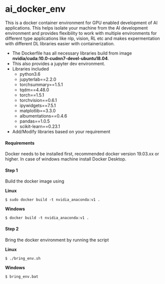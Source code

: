 # ai_docker_env

This is a docker container environment for GPU enabled development of AI applications. This helps isolate your machine from the AI development environment and provides flexibility to work with multiple environments for different type applications like nlp, vision, RL etc and makes expermentation with different DL libraries easier with containerization.

- The Dockerfile has all necessary libraries build from image **nvidia/cuda:10.0-cudnn7-devel-ubuntu18.04**.
- This also provides a jupyter dev environment.
- Libraries included
  - python3.6
  - jupyterlab==2.2.0
  - torchsummary==1.5.1
  - tqdm==4.48.0
  - torch==1.5.1
  - torchvision==0.6.1
  - ipywidgets==7.5.1
  - matplotlib==3.3.0
  - albumentations==0.4.6
  - pandas==1.0.5
  - scikit-learn==0.23.1
- Add/Modify libraries based on your requirement


#### Requirements

Docker needs to be installed first, recommended docker version 19.03.xx or higher.
In case of windows machine install Docker Desktop.



#### Step 1


Build the docker image using

__Linux__

``` $ sudo docker build -t nvidia_anaconda:v1 . ```

__Windows__

``` $ docker build -t nvidia_anaconda:v1 . ```


#### Step 2


Bring the docker environment by running the script

__Linux__

``` $ ./bring_env.sh ```

__Windows__

``` $ bring_env.bat ```
